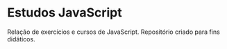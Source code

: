 # Estudos JavaScript

 Relação de exercícios e cursos de JavaScript. Repositório criado para fins didáticos.
